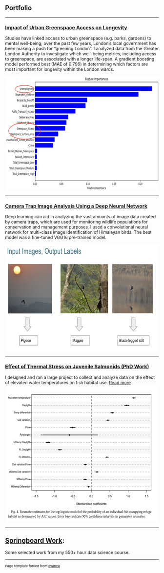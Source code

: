 ## Portfolio

---

### [Impact of Urban Greenspace Access on Longevity](https://github.com/KimSB80/Predicting-Longevity-Using-Urban-Greenspace-)
Studies have linked access to urban greenspace (e.g. parks, gardens) to mental well-being; over the past few years, London’s local government has been making a push for “greening London”. I analyzed data from the Greater London Authority to investigate which well-being metrics, including access to greenspace, are associated with a longer life-span. A gradient boosting model performed best (MAE of 0.796) in determining which factors are most important for longevity within the London wards. 

<img width="800" height="375" src="images/Greenspace2.png?raw=true"/>

---
### [Camera Trap Image Analysis Using a Deep Neural Network](https://github.com/KimSB80/Wildlife-Image-Processing)
Deep learning can aid in analyzing the vast amounts of image data created by camera traps, which are used for monitoring wildlife populations for conservation and management purposes. I used a convolutional neural network for multi-class image identification of Himalayan birds. The best model was a fine-tuned VGG16 pre-trained model.

<img width="600" height="350" src="images/WildlifeImaging2.png?raw=true"/>

---
### [Effect of Thermal Stress on Juvenile Salmonids (PhD Work)](/PhD_page)
I designed and ran a large project to collect and analyze data on the effect of elevated water temperatures on fish habitat use. [Read more](/PhD_page)
<img width="600" height="450" src="images/PhDwork2.png?raw=true"/> 

---
## [Springboard Work](https://github.com/KimSB80/Springboard-Case-Studies):
Some selected work from my 550+ hour data science course.



---
<p style="font-size:11px">Page template forked from <a href="https://github.com/evanca/quick-portfolio">evanca</a></p>
<!-- Remove above link if you don't want to attibute -->
